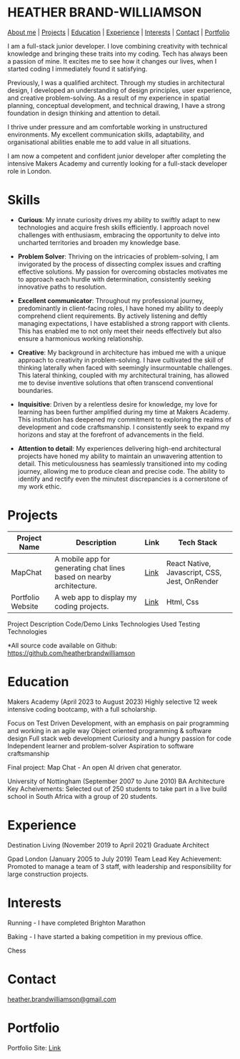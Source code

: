 # HEATHER BRAND-WILLIAMSON



[About me](#about-me) | [Projects](#projects) | [Education](#education) | [Experience](#experience)  | [Interests](#interests) | [Contact](#contact) | [Portfolio](#portfolio)
 

I am a full-stack junior developer. I love combining creativity with technical knowledge and bringing these traits into my coding. Tech has always been a passion of mine. It excites me to see how it changes our lives, when I started coding I immediately found it satisfying. 

Previously, I was a qualified architect. Through my studies in architectural design, I developed an understanding of design principles, user experience, and creative problem-solving. As a result of my experience in spatial planning, conceptual development, and technical drawing, I have a strong foundation in design thinking and attention to detail.

I thrive under pressure and am comfortable working in unstructured environments. My excellent communication skills, adaptability, and organisational abilities enable me to add value in all situations.

I am now a competent and confident junior developer after completing the intensive Makers Academy and currently looking for a full-stack developer role in London.

# Skills


- **Curious**:
My innate curiosity drives my ability to swiftly adapt to new technologies and acquire fresh skills efficiently. I approach novel challenges with enthusiasm, embracing the opportunity to delve into uncharted territories and broaden my knowledge base.

- **Problem Solver**:
Thriving on the intricacies of problem-solving, I am invigorated by the process of dissecting complex issues and crafting effective solutions. My passion for overcoming obstacles motivates me to approach each hurdle with determination, consistently seeking innovative paths to resolution. 

- **Excellent communicator**:
Throughout my professional journey, predominantly in client-facing roles, I have honed my ability to deeply comprehend client requirements. By actively listening and deftly managing expectations, I have established a strong rapport with clients. This has enabled me to not only meet their needs effectively but also ensure a harmonious working relationship.

- **Creative**:
My background in architecture has imbued me with a unique approach to creativity in problem-solving. I have cultivated the skill of thinking laterally when faced with seemingly insurmountable challenges. This lateral thinking, coupled with my architectural training, has allowed me to devise inventive solutions that often transcend conventional boundaries.

- **Inquisitive**:
Driven by a relentless desire for knowledge, my love for learning has been further amplified during my time at Makers Academy. This institution has deepened my commitment to exploring the realms of development and code craftsmanship. I consistently seek to expand my horizons and stay at the forefront of advancements in the field.

- **Attention to detail**:
My experiences delivering high-end architectural projects have honed my ability to maintain an unwavering attention to detail. This meticulousness has seamlessly transitioned into my coding journey, allowing me to produce clean and precise code. The ability to identify and rectify even the minutest discrepancies is a cornerstone of my work ethic.

# Projects

| Project Name | Description | Link | Tech Stack |
|--------------|-------------|------|------------|
| MapChat       | A mobile app for generating chat lines based on nearby architecture. | [Link]() | React Native, Javascript, CSS, Jest, OnRender |
| Portfolio Website       | A web app to display my coding projects. | [Link](https://www.heatherbrandwilliamson.co.uk) | Html, Css |


Project	Description	Code/Demo Links	Technologies Used	Testing Technologies

*All source code available on Github: https://github.com/heatherbrandwilliamson

# Education
Makers Academy (April 2023 to August 2023)
Highly selective 12 week intensive coding bootcamp, with a full scholarship. 

Focus on Test Driven Development, with an emphasis on pair programming and working in an agile way
Object oriented programming & software design
Full stack web development
Curiosity and a hungry passion for code
Independent learner and problem-solver
Aspiration to software craftsmanship


Final project: Map Chat - An open AI driven chat generator.

University of Nottingham (September 2007 to June 2010)
BA Architecture
Key Acheivements: Selected out of 250 students to take part in a live build school in South Africa with a group of 20 students. 

# Experience

Destination Living (November 2019 to April 2021)
Graduate Architect 

Gpad London (January 2005 to July 2019)
Team Lead
Key Achievement: Promoted to manage a team of 3 staff, with leadership and responsibility for large construction projects.


# Interests

Running - I have completed Brighton Marathon 

Baking - I have started a baking competition in my previous office. 

Chess

# Contact

heather.brandwilliamson@gmail.com

# Portfolio

Portfolio Site: [Link](https://www.heatherbrandwilliamson.co.uk)
